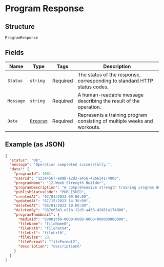 
# Program Response

## Structure

`ProgramResponse`

## Fields

| Name | Type | Tags | Description |
|  --- | --- | --- | --- |
| `Status` | `string` | Required | The status of the response, corresponding to standard HTTP status codes. |
| `Message` | `string` | Required | A human-readable message describing the result of the operation. |
| `Data` | [`Program`](../../doc/models/program.md) | Required | Represents a training program consisting of multiple weeks and workouts. |

## Example (as JSON)

```json
{
  "status": "OK",
  "message": "Operation completed successfully.",
  "data": {
    "programId": 1001,
    "userId": "123e4567-e89b-12d3-a456-426614174000",
    "programName": "12-Week Strength Builder",
    "programDescription": "A comprehensive strength training program designed for intermediate lifters looking to increase their overall strength in major compound lifts.",
    "publishStatusCode": "PUBLISHED",
    "createdAt": "07/01/2023 09:00:00",
    "updatedAt": "07/15/2023 14:30:00",
    "deletedAt": "08/01/2023 10:00:00",
    "deletedBy": "987e6543-e21b-12d3-a456-426614174000",
    "programThumbnail": {
      "mediaId": "00001cb0-0000-0000-0000-000000000000",
      "fileName": "fileName0",
      "filePath": "filePath4",
      "fileUrl": "fileUrl0",
      "fileSize": 20,
      "fileFormat": "fileFormat2",
      "description": "description6"
    }
  }
}
```


